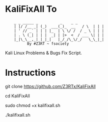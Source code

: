 # KaliFixAll To
        _ _ _____ _          _    _ _ 
        | |/ /__ _| (_)  ___(_)_  __   / \  | | |
        | ' // _` | | | |_  | \ \/ /  / _ \ | | |
        | . \ (_| | | |  _| | |>  <  / ___ \| | |
        |_|\_\__,_|_|_|_|   |_/_/\_\/_/   \_\_|_|
              By #Z3RT ~ fsociety
Kali Linux Problems & Bugs Fix Script.

# Instructions
git clone https://github.com/Z3RTx/KaliFixAll

cd KaliFixAll

sudo chmod +x kalifixall.sh

./kalifixall.sh
